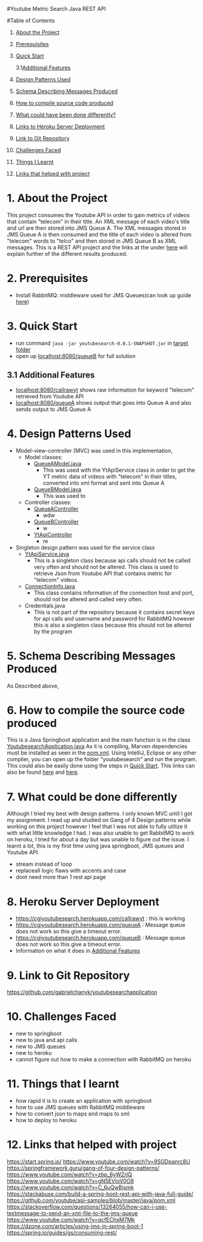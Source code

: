 #Youtube Metric Search Java REST API

#Table of Contents
1. [About the Project](#1-about-the-project)
2. [Prerequisites](#2-prerequisites)
3. [Quick Start](#3-quick-start)

   3.1[Additional Features](#31-additional-features)
4. [Design Patterns Used](#4-design-patterns-used)
5. [Schema Describing Messages Produced](#5-schema-describing-messages-produced)
6. [How to compile source code produced](#6-how-to-compile-the-source-code-produced)
7. [What could have been done differently?](#7-what-could-be-done-differently)
8. [Links to Heroku Server Deployment](#8-heroku-server-deployment)
9. [Link to Git Repository](#9-link-to-git-repository)
10. [Challenges Faced](#10-challenges-faced)
11. [Things I Learnt](#11-things-that-i-learnt)
12. [Links that helped with project](#12-links-that-helped-with-project)

# 1. About the Project
This project consumes the Youtube API in order to gain metrics of videos that contain "telecom" in their title.
An XML message of each video's title and url are then stored into JMS Queue A.
The XML messages stored in JMS Queue A is then consumed and the title of each video is altered from "telecom" words to "telco" and then stored in JMS Queue B as XML messages.
This is a REST API project and the links at the under [here](#3-quick-start) will explain further of the different results produced.


# 2. Prerequisites
- Install RabbitMQ: middleware used for JMS Queues(can look up guide [here](https://spring.io/guides/gs/messaging-rabbitmq/))

# 3. Quick Start
- run command ```java -jar youtubesearch-0.0.1-SNAPSHOT.jar``` in [target folder](target/youtubesearch-0.0.1-SNAPSHOT.jar)
- open up [localhost:8080/queueB](http://localhost:8080/queueB) for full solution

## 3.1 Additional Features
- [localhost:8080/callrawyt](http://localhost:8080/callrawyt) shows raw information for keyword "telecom" retrieved from Youtube API
- [localhost:8080/queueA](http://localhost:8080/queueA) shows output that goes into Queue A and also sends output to JMS Queue A

# 4. Design Patterns Used
- Model-view-controller (MVC) was used in this implementation,
  - Model classes:
    - [QueueAModel.java](src/main/java/com/youtubemetricapp/youtubesearch/Model/QueueAModel.java)
      - This was used with the YtApiService class in order to get the YT metric data of 
      videos with "telecom" in their titles, converted into xml format and sent into Queue A
    - [QueueBModel.java](src/main/java/com/youtubemetricapp/youtubesearch/Model/QueueBModel.java)
        - This was used to
  - Controller classes:
    - [QueueAController](src/main/java/com/youtubemetricapp/youtubesearch/Controller/QueueAController.java)
      - wdw
    - [QueueBController](src/main/java/com/youtubemetricapp/youtubesearch/Controller/QueueBController.java)
      - w
    - [YtApiController](src/main/java/com/youtubemetricapp/youtubesearch/Controller/YtApiController.java)
      - re 
- Singleton design pattern was used for the service class
  - [YtApiService.java](src/main/java/com/youtubemetricapp/youtubesearch/Model/YtApiService.java)
    - This is a singleton class because api calls should not be called very often and should not be altered. This class is used to retrieve Json from Youtube API that contains metric for "telecom" videos.
  - [ConnectionInfo.java](src/main/java/com/youtubemetricapp/youtubesearch/classes/ConnectionInfo.java)
    - This class contains information of the connection host and port, should not be altered and called very often.
  - Credentials.java
    - This is not part of the repository because it contains secret keys for api calls and username and password for RabbitMQ however this is also a singleton class because this should not be altered by the program


# 5. Schema Describing Messages Produced
As Described above, 

# 6. How to compile the source code produced
This is a Java Springboot application and the main function is in the class [YoutubesearchApplication.java](src/main/java/com/youtubemetricapp/youtubesearch/YoutubesearchApplication.java)
As it is compiling, Marven dependencies must be installed as seen in the [pom.xml](pom.xml).
Using IntelliJ, Eclipse or any other complier, you can open up the folder "youtubesearch" and run the program.
This could also be easily done using the steps in [Quick Start](#3-quick-start).
This links can also be found [here](#3-quick-start) and [here](#31-additional-features).

# 7. What could be done differently
Although I tried my best with design patterns. I only known MVC until I got my assignment. I read up and studied on Gang of 4 Design patterns while working on this project however I feel that I was not able to fully utilize it with what little knowledge I had.
I was also unable to get RabbitMQ to work on heroku, I tried for about a day but was unable to figure out the issue.
I learnt a lot, this is my first time using java springboot, JMS queues and Youtube API.
- stream instead of loop
- replaceall logic flaws with accents and case
- dont need more than 1 rest api page

# 8. Heroku Server Deployment
- https://cgiyoutubesearch.herokuapp.com/callrawyt : this is working
- https://cgiyoutubesearch.herokuapp.com/queueA : Message queue does not work so this give a timeout error.
- https://cgiyoutubesearch.herokuapp.com/queueB : Message queue does not work so this give a timeout error.
- Information on what it does in [Additional Features](#31-additional-features)

# 9. Link to Git Repository
https://github.com/gabrielchanyk/youtubesearchapplication

# 10. Challenges Faced
- new to springboot
- new to java and api calls
- new to JMS queues
- new to heroku
- cannot figure out how to make a connection with RabbitMQ on heroku

# 11. Things that I learnt
- how rapid it is to create an application with springboot
- how to use JMS queues with RabbitMQ middleware
- how to convert json to maps and maps to xml
- how to deploy to heroku


# 12. Links that helped with project
https://start.spring.io/
https://www.youtube.com/watch?v=9SGDpanrc8U
https://springframework.guru/gang-of-four-design-patterns/
https://www.youtube.com/watch?v=zbp_6yWZrIQ
https://www.youtube.com/watch?v=gN5EVIoV0O8
https://www.youtube.com/watch?v=C_6uQwBjsmk
https://stackabuse.com/build-a-spring-boot-rest-api-with-java-full-guide/
https://github.com/youtube/api-samples/blob/master/java/pom.xml
https://stackoverflow.com/questions/13264055/how-can-i-use-textmessage-to-send-an-xml-file-to-the-jms-queue
https://www.youtube.com/watch?v=qcfEChxM7Mk
https://dzone.com/articles/using-jms-in-spring-boot-1
https://spring.io/guides/gs/consuming-rest/